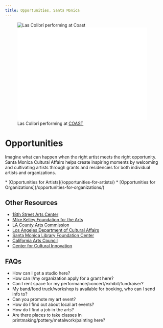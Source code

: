 ```yaml
---
title: Opportunities, Santa Monica
---
```


<figure class="image">
  <img src="/uploads/coast-las-colibri.jpg" height="300" alt="Las Colibrí performing at Coast" data-aspect-ratio="3/2" />
  <img src="/assets/images/artsamo.svg" height="300" alt="ArtSaMo" style="opacity: 0.8" />
  <figcaption>Las Colibrí performing at <a href="https://www.santamonica.com/event/coast/">COAST</a></figcaption>
</figure>

Opportunities
=============

Imagine what can happen when the right artist meets the right opportunity. Santa Monica Cultural Affairs helps create inspiring moments by welcoming and cultivating artists through grants and residencies for both individual artists and organizations. 

<nav class="action" markdown="1">
*   [Opportunities for Artists](/opportunities-for-artists/)
*   [Opportunities for Organizations](/opportunities-for-organizations/)
</nav>

Other Resources
---------------

*   [18th Street Arts Center](https://18thstreet.org/)
*   [Mike Kelley Foundation for the Arts](http://www.mikekelleyfoundation.org/#!/grants/)
*   [LA County Arts Commission](https://www.lacountyarts.org/)
*   [Los Angeles Department of Cultural Affairs](https://culturela.org/)
*   [Santa Monica Library Foundation Center](https://smpl.org/Grants.aspx)
*   [California Arts Council](http://cac.ca.gov/)
*   [Center for Cultural Innovation](https://www.cciarts.org/)  

FAQs
----

*   How can I get a studio here?
*   How can I/my organization apply for a grant here?
*   Can I rent space for my performance/concert/exhibit/fundraiser?
*   My band/food truck/workshop is available for booking, who can I send info to?
*   Can you promote my art event?
*   How do I find out about local art events?
*   How do I find a job in the arts?
*   Are there places to take classes in printmaking/pottery/metalwork/painting here?
